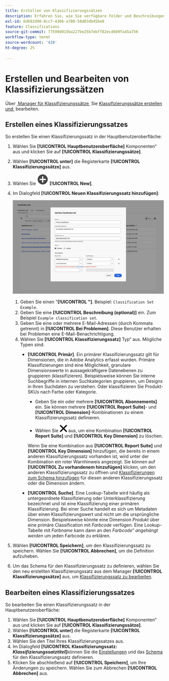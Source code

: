 ```yaml
---
title: Erstellen von Klassifizierungssätzen
description: Erfahren Sie, wie Sie verfügbare Felder und Beschreibungen beim Erstellen eines Klassifizierungssatzes erstellen können.
exl-id: 6d692d90-8cc7-4306-a780-58d03db45be8
feature: Classifications
source-git-commit: 77599d015ba227be25b7ebff82ecd609fa45a756
workflow-type: tm+mt
source-wordcount: '428'
ht-degree: 2%

---
```


# Erstellen und Bearbeiten von Klassifizierungssätzen

Über [&#x200B; Manager für Klassifizierungssätze &#x200B;](#create-a-classification-set) Sie [&#x200B; Klassifizierungssätze erstellen und &#x200B;](#edit-a-classification-set) bearbeiten.

## Erstellen eines Klassifizierungssatzes

So erstellen Sie einen Klassifizierungssatz in der Hauptbenutzeroberfläche:

1. Wählen Sie **[!UICONTROL Hauptbenutzeroberfläche]** Komponenten“ aus und klicken Sie auf **[!UICONTROL Klassifizierungssätze]**.
1. Wählen **[!UICONTROL unter]** die Registerkarte **[!UICONTROL Klassifizierungssätze]** aus.
1. Wählen Sie ![AddCircle](/help/assets/icons/AddCircle.svg) **[!UICONTROL New]**.
1. Im Dialogfeld **[!UICONTROL Neuen Klassifizierungssatz hinzufügen]**:

   ![Klassifizierungssätze - Neuen Klassifizierungssatz hinzufügen](assets/classifications-sets-new.png)

   1. Geben Sie einen &quot;**[!UICONTROL &quot;]**. Beispiel: `Classification Set Example`.
   1. Geben Sie eine **[!UICONTROL Beschreibung (optional)]** ein. Zum Beispiel `Example classification set`.
   1. Geben Sie eine oder mehrere E-Mail-Adressen (durch Kommata getrennt) in **[!UICONTROL Bei Problemen]**. Diese Benutzer erhalten bei Problemen eine E-Mail-Benachrichtigung.
   1. Wählen Sie **[!UICONTROL Klassifizierungssatz]** Typ“ aus. Mögliche Typen sind:
      * **[!UICONTROL Primär]**. Ein primärer Klassifizierungssatz gilt für Dimensionen, die in Adobe Analytics erfasst wurden. Primäre Klassifizierungen sind eine Möglichkeit, granulare Dimensionswerte in aussagekräftigere Datenebenen zu gruppieren (klassifizieren). Beispielsweise können Sie interne Suchbegriffe in internen Suchkategorien gruppieren, um Designs in Ihren Suchdaten zu verstehen. Oder klassifizieren Sie Produkt-SKUs nach Farbe oder Kategorie.
         * Geben Sie ein oder mehrere **[!UICONTROL Abonnements]** ein.  Sie können mehrere **[!UICONTROL Report Suite]**- und **[!UICONTROL Dimension]**-Kombinationen zu einem Klassifizierungssatz definieren.

         * Wählen Sie ![CrossSize400](/help/assets/icons/CrossSize400.svg) aus, um eine Kombination **[!UICONTROL Report Suite]** und **[!UICONTROL Key Dimension]** zu löschen.

        Wenn Sie eine Kombination aus **[!UICONTROL Report Suite]** und **[!UICONTROL Key Dimension]** hinzufügen, die bereits in einem anderen Klassifizierungssatz vorhanden ist, wird unter der Kombination ein roter Warnhinweis angezeigt. Sie können auf **[!UICONTROL Zu vorhandenem hinzufügen]** klicken, um den anderen Klassifizierungssatz zu öffnen und [Klassifizierungen zum Schema hinzufügen](schema.md) für diesen anderen Klassifizierungssatz oder die Dimension ändern.
      * **[!UICONTROL Suche]**. Eine Lookup-Tabelle wird häufig als untergeordnete Klassifizierung oder Unterklassifizierung bezeichnet und ist eine Klassifizierung einer primären Klassifizierung. Bei einer Suche handelt es sich um Metadaten über einen Klassifizierungswert und nicht um die ursprüngliche Dimension. Beispielsweise könnte eine Dimension *Produkt* über eine primäre Classification mit *Farbcode* verfügen. Eine Lookup-Tabelle mit *Farbname* kann dann an den *Farbcode“ angehängt werden* um jeden Farbcode zu erklären.
1. Wählen **[!UICONTROL Speichern]**, um den Klassifizierungssatz zu speichern. Wählen Sie **[!UICONTROL Abbrechen]**, um die Definition aufzuheben.
1. Um das Schema für den Klassifizierungssatz zu definieren, wählen Sie den neu erstellten Klassifizierungssatz aus dem Manager **[!UICONTROL Klassifizierungssätze]** aus, um [Klassifizierungssatz zu bearbeiten](#edit-a-classification-set).


## Bearbeiten eines Klassifizierungssatzes

So bearbeiten Sie einen Klassifizierungssatz in der Hauptbenutzeroberfläche:

1. Wählen Sie **[!UICONTROL Hauptbenutzeroberfläche]** Komponenten“ aus und klicken Sie auf **[!UICONTROL Klassifizierungssätze]**.
1. Wählen **[!UICONTROL unter]** die Registerkarte **[!UICONTROL Klassifizierungssätze]** aus.
1. Wählen Sie den Titel Ihres Klassifizierungssatzes aus.
1. Im Dialogfeld **[!UICONTROL Klassifizierungssatz: _Klassifizierungssatztitel_]**&#x200B;können Sie die [Einstellungen](settings.md) und das [Schema](schema.md) für den Klassifizierungssatz definieren.
1. Klicken Sie abschließend auf **[!UICONTROL Speichern]**, um Ihre Änderungen zu speichern. Wählen Sie zum Abbrechen **[!UICONTROL Abbrechen]** aus.


<!--


### Schema

In the Schema tab 





You can use the Classification set manager to create a classification set.

**[!UICONTROL Components]** > **[!UICONTROL Classification sets]** > **[!UICONTROL Sets]** > **[!UICONTROL Add]**

When creating a classification set, the following fields are available.

* **[!UICONTROL Name]**: A text field used to identify the classification set. This field cannot be edited upon creation, but can be renamed later.
* **[!UICONTROL Column Name]**: The name of the first classification dimension that you want to create. This field is the dimension name used in Analysis Workspace, and the column name when exporting classification data. You can add more column names after the classification set is created.
* **[!UICONTROL Type]**: Radio buttons that indicate the type of classification.
  * **[!UICONTROL Primary]**: Apply to dimensions collected in Analytics. They are a way to group (classify) granular dimension values into more meaningful levels of data. For example, you might want to group internal search keywords into internal search categories, to better understand themes in your search data.
  * **[!UICONTROL Lookup]**: Commonly referred to as child or subclassifications, a lookup table is a classification of a primary classification. It is metadata about a classification value, rather than the original dimension. For example, the Product variable might have a primary classification of 'Color code'. A lookup table of 'Color name' could then be attached to 'Color code' to further explain what each code means.
* **[!UICONTROL Subscriptions]** The report suites and dimensions that this classification set applies to. You can add multiple report suite and dimension combinations to a classification set.

![Create a Classification set](../../assets/classification-set-create.png)

If a classification set exists for a given report suite + variable, the classification is added to the schema instead. A given report suite + variable combination cannot belong to multiple classification sets.

-->
